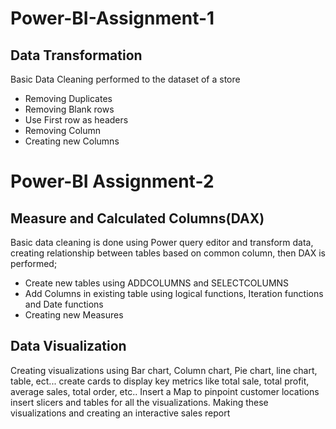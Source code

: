 # Power-BI-Assignment-1

 ## Data Transformation

 Basic Data Cleaning performed to the dataset of a store
 
  - Removing Duplicates
  - Removing Blank rows
  - Use First row as headers
  - Removing Column
  - Creating new Columns

# Power-BI Assignment-2

 ## Measure and Calculated Columns(DAX)

Basic data cleaning is done using Power query editor and transform data, creating relationship between tables based on common column,
then DAX is performed;

- Create new tables using ADDCOLUMNS and SELECTCOLUMNS
- Add Columns in existing table using logical functions, Iteration functions and Date functions
- Creating new Measures 

## Data Visualization

Creating visualizations using Bar chart, Column chart, Pie chart, line chart, table, ect...
create cards to display key metrics like total sale, total profit, average sales, total order, etc..
Insert a Map to pinpoint customer locations
insert slicers and tables for all the visualizations.
Making these visualizations and creating an interactive sales report
